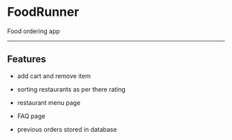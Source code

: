 # FoodRunner
Food ordering app

---

## Features

- add cart and remove item

- sorting restaurants as per there rating

- restaurant menu page

- FAQ page

- previous orders stored in database
